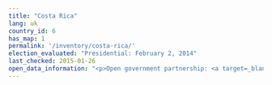 ```yaml
---
title: "Costa Rica"
lang: uk
country_id: 6
has_map: 1
permalink: '/inventory/costa-rica/'
election_evaluated: "Presidential: February 2, 2014"
last_checked: 2015-01-26
open_data_information: "<p>Open government partnership: <a target=_blank href=http://www.opengovpartnership.org/country/costa-rica>http://www.opengovpartnership.org/country/costa-rica</a></p>"
---
```

